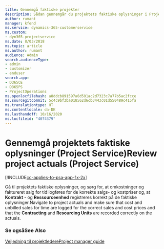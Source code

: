 ```yaml
---
title: Gennemgå faktiske projekter
description: Sådan gennemgår du projektets faktiske oplysninger i Project Service
author: rumant
manager: kfend
ms.service: dynamics-365-customerservice
ms.custom:
- dyn365-projectservice
ms.date: 8/03/2018
ms.topic: article
ms.author: rumant
audience: Admin
search.audienceType:
- admin
- customizer
- enduser
search.app:
- D365CE
- D365PS
- ProjectOperations
ms.openlocfilehash: a8ddcb891597a6d501ac2d7323c7a77b5ac2fcce
ms.sourcegitcommit: 5c4c9bf3ba018562d6cb3443c01d550489c415fa
ms.translationtype: HT
ms.contentlocale: da-DK
ms.lasthandoff: 10/16/2020
ms.locfileid: "4074379"
---
```

# <a name="review-project-actuals-project-service"></a><span data-ttu-id="de87f-103">Gennemgå projektets faktiske oplysninger (Project Service)</span><span class="sxs-lookup"><span data-stu-id="de87f-103">Review project actuals (Project Service)</span></span>

[!INCLUDE[cc-applies-to-psa-app-1x-2x](../includes/cc-applies-to-psa-app-1x-2x.md)]

<span data-ttu-id="de87f-104">Gå til projektets faktiske oplysninger, og sørg for, at omkostninger og faktureret salg for tid logføres for de korrekte salgs- og kostpriser og, at **Kontrakt** - og **Ressourceenhed** registreres korrekt på de faktiske oplysninger.</span><span class="sxs-lookup"><span data-stu-id="de87f-104">Navigate to project actuals and make sure that cost and unbilled sales for time are logged for the correct sales and cost prices and that the **Contracting** and **Resourcing Units** are recorded correctly on the actuals.</span></span>  
  
### <a name="see-also"></a><span data-ttu-id="de87f-105">Se også</span><span class="sxs-lookup"><span data-stu-id="de87f-105">See Also</span></span>  
 [<span data-ttu-id="de87f-106">Vejledning til projektledere</span><span class="sxs-lookup"><span data-stu-id="de87f-106">Project manager guide</span></span>](../psa/project-manager-guide.md)
